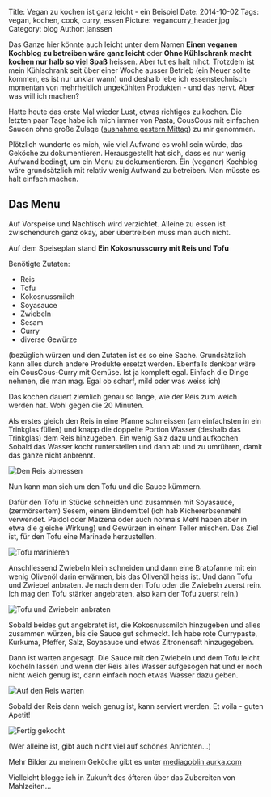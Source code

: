 Title: Vegan zu kochen ist ganz leicht - ein Beispiel
Date: 2014-10-02
Tags: vegan, kochen, cook, curry, essen 
Picture: vegancurry_header.jpg
Category: blog 
Author: janssen

Das Ganze hier könnte auch leicht unter dem Namen **Einen veganen Kochblog zu betreiben wäre ganz leicht** oder **Ohne Kühlschrank macht kochen nur halb so viel Spaß** heissen. Aber tut es halt nihct. Trotzdem ist mein Kühlschrank seit über einer Woche ausser Betrieb (ein Neuer sollte kommen, es ist nur unklar wann) und deshalb lebe ich essenstechnisch momentan von mehrheitlich ungekühlten Produkten - und das nervt. Aber was will ich machen?

Hatte heute das erste Mal wieder Lust, etwas richtiges zu kochen. Die letzten paar Tage habe ich mich immer von Pasta, CousCous mit einfachen Saucen ohne große Zulage ([ausnahme gestern Mittag](http://blog.aurka.com/einmal-scuol-retour-in-text-und-bild.html)) zu mir genommen.

Plötzlich wunderte es mich, wie viel Aufwand es wohl sein würde, das Geköche zu dokumentieren. Herausgestellt hat sich, dass es nur wenig Aufwand bedingt, um ein Menu zu dokumentieren. Ein (veganer) Kochblog wäre grundsätzlich mit relativ wenig Aufwand zu betreiben. Man müsste es halt einfach machen.


## Das Menu

Auf Vorspeise und Nachtisch wird verzichtet. Alleine zu essen ist zwischendurch ganz okay, aber übertreiben muss man auch nicht.

Auf dem Speiseplan stand **Ein Kokosnusscurry mit Reis und Tofu**

Benötigte Zutaten:

* Reis
* Tofu
* Kokosnussmilch
* Soyasauce
* Zwiebeln
* Sesam
* Curry
* diverse Gewürze

(bezüglich würzen und den Zutaten ist es so eine Sache. Grundsätzlich kann alles durch andere Produkte ersetzt werden. Ebenfalls denkbar wäre ein CousCous-Curry mit Gemüse. Ist ja komplett egal. Einfach die Dinge nehmen, die man mag. Egal ob scharf, mild oder was weiss ich)

Das kochen dauert ziemlich genau so lange, wie der Reis zum weich werden hat. Wohl gegen die 20 Minuten.

Als erstes gleich den Reis in eine Pfanne schmeissen (am einfachsten in ein Trinkglas füllen) und knapp die doppelte Portion Wasser (deshalb das Trinkglas) dem Reis hinzugeben. Ein wenig Salz dazu und aufkochen. Sobald das Wasser kocht runterstellen und dann ab und zu umrühren, damit das ganze nicht anbrennt.

![Den Reis abmessen](http://mediagoblin.aurka.com/mgoblin_media/media_entries/459/ABC7564.medium.jpg)

Nun kann man sich um den Tofu und die Sauce kümmern.

Dafür den Tofu in Stücke schneiden und zusammen mit Soyasauce, (zermörsertem) Sesem, einem Bindemittel (ich hab Kichererbsenmehl verwendet. Paidol oder Maizena oder auch normals Mehl haben aber in etwa die gleiche Wirkung) und Gewürzen in einem Teller mischen. Das Ziel ist, für den Tofu eine Marinade herzustellen.

![Tofu marinieren](http://mediagoblin.aurka.com/mgoblin_media/media_entries/458/ABC7559.medium.jpg)

Anschliessend Zwiebeln klein schneiden und dann eine Bratpfanne mit ein wenig Olivenöl darin erwärmen, bis das Olivenöl heiss ist. Und dann Tofu und Zwiebel anbraten. Je nach dem den Tofu oder die Zwiebeln zuerst rein. Ich mag den Tofu stärker angebraten, also kam der Tofu zuerst rein.)

![Tofu und Zwiebeln anbraten](http://mediagoblin.aurka.com/mgoblin_media/media_entries/462/ABC7570.medium.jpg)

Sobald beides gut angebratet ist, die Kokosnussmilch hinzugeben und alles zusammen würzen, bis die Sauce gut schmeckt. Ich habe rote Currypaste, Kurkuma, Pfeffer, Salz, Soyasauce und etwas Zitronensaft hinzugegeben.

Dann ist warten angesagt. Die Sauce mit den Zwiebeln und dem Tofu leicht köcheln lassen und wenn der Reis alles Wasser aufgesogen hat und er noch nicht weich genug ist, dann einfach noch etwas Wasser dazu geben.

![Auf den Reis warten](http://mediagoblin.aurka.com/mgoblin_media/media_entries/465/ABC7578.medium.jpg)

Sobald der Reis dann weich genug ist, kann serviert werden. Et voila - guten Apetit!

![Fertig gekocht](http://mediagoblin.aurka.com/mgoblin_media/media_entries/466/ABC7580.medium.jpg)

(Wer alleine ist, gibt auch nicht viel auf schönes Anrichten...)

Mehr Bilder zu meinem Geköche gibt es unter [mediagoblin.aurka.com](http://mediagoblin.aurka.com/u/janssen/collection/02-10-2014-ein-veganer-kochblog-konnte-so-einfach-sein/)

Vielleicht blogge ich in Zukunft des öfteren über das Zubereiten von Mahlzeiten...


